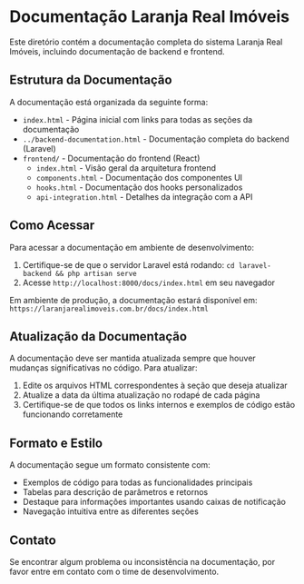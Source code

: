 # Documentação Laranja Real Imóveis

Este diretório contém a documentação completa do sistema Laranja Real Imóveis, incluindo documentação de backend e frontend.

## Estrutura da Documentação

A documentação está organizada da seguinte forma:

- `index.html` - Página inicial com links para todas as seções da documentação
- `../backend-documentation.html` - Documentação completa do backend (Laravel)
- `frontend/` - Documentação do frontend (React)
  - `index.html` - Visão geral da arquitetura frontend
  - `components.html` - Documentação dos componentes UI
  - `hooks.html` - Documentação dos hooks personalizados 
  - `api-integration.html` - Detalhes da integração com a API

## Como Acessar

Para acessar a documentação em ambiente de desenvolvimento:

1. Certifique-se de que o servidor Laravel está rodando: `cd laravel-backend && php artisan serve`
2. Acesse `http://localhost:8000/docs/index.html` em seu navegador

Em ambiente de produção, a documentação estará disponível em:
`https://laranjarealimoveis.com.br/docs/index.html`

## Atualização da Documentação

A documentação deve ser mantida atualizada sempre que houver mudanças significativas no código. Para atualizar:

1. Edite os arquivos HTML correspondentes à seção que deseja atualizar
2. Atualize a data da última atualização no rodapé de cada página
3. Certifique-se de que todos os links internos e exemplos de código estão funcionando corretamente

## Formato e Estilo

A documentação segue um formato consistente com:

- Exemplos de código para todas as funcionalidades principais
- Tabelas para descrição de parâmetros e retornos
- Destaque para informações importantes usando caixas de notificação
- Navegação intuitiva entre as diferentes seções

## Contato

Se encontrar algum problema ou inconsistência na documentação, por favor entre em contato com o time de desenvolvimento. 